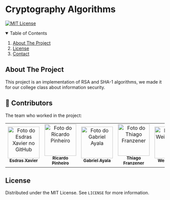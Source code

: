 # Cryptography Algorithms

[![MIT License][license-shield]][license-url]

<!-- TABLE OF CONTENTS -->
<details open="open">
  <summary>Table of Contents</summary>
  <ol>
    <li>
      <a href="#about-the-project">About The Project</a>
    </li>
    <li><a href="#license">License</a></li>
    <li><a href="#contact">Contact</a></li>
  </ol>
</details>

<!-- ABOUT THE PROJECT -->

## About The Project

This project is an implementation of RSA and SHA-1 algorithms, we made it for our college class about information security.

<!-- CONTRIBUTORS -->

## 🤝 Contributors

The team who worked in the project:

<table>
  <tr>
    <td align="center">
      <a href="#">
        <img src="https://avatars.githubusercontent.com/u/33882392?v=4" width="100px;" alt="Foto do Esdras Xavier no GitHub"/><br>
        <sub>
          <b>Esdras Xavier</b>
        </sub>
      </a>
    </td>
    <td align="center">
      <a href="#">
        <img src="https://avatars.githubusercontent.com/u/39389918?v=4" width="100px;" alt="Foto do Ricardo Pinheiro"/><br>
        <sub>
          <b>Ricardo Pinheiro</b>
        </sub>
      </a>
    </td>
    <td align="center">
      <a href="#">
        <img src="https://avatars.githubusercontent.com/u/51069984?v=4" width="100px;" alt="Foto do Gabriel Ayala"/><br>
        <sub>
          <b>Gabriel Ayala</b>
        </sub>
      </a>
    </td>
    <td align="center">
      <a href="#">
        <img src="https://avatars.githubusercontent.com/u/42393702?v=4" width="100px;" alt="Foto do Thiago Franzener"/><br>
        <sub>
          <b>Thiago Franzener</b>
        </sub>
      </a>
    </td>
    <td align="center">
      <a href="#">
        <img src="https://avatars.githubusercontent.com/u/49216750?v=4" width="100px;" alt="Foto do Weiven Otto"/><br>
        <sub>
          <b>Weiven Otto</b>
        </sub>
      </a>
    </td>
  </tr>
</table>

<!-- LICENSE -->

## License

Distributed under the MIT License. See `LICENSE` for more information.

<!-- MARKDOWN LINKS & IMAGES -->
<!-- https://www.markdownguide.org/basic-syntax/#reference-style-links -->

[license-shield]: https://img.shields.io/github/license/othneildrew/Best-README-Template.svg?style=for-the-badge
[license-url]: https://github.com/EsdrasXavier/cryptography-algorithms/blob/master/LICENSE.txt
